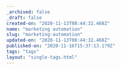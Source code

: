 ```yaml
---
_archived: false
_draft: false
created-on: "2020-11-13T08:44:32.468Z"
name: "marketing automation"
slug: "marketing-automation"
updated-on: "2020-11-13T08:44:32.468Z"
published-on: "2020-11-16T15:37:13.179Z"
tags: "tags"
layout: "single-tags.html"
---
```



